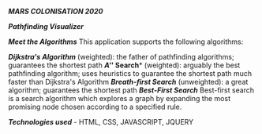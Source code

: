 ***MARS COLONISATION 2020***

***Pathfinding Visualizer***

***Meet the Algorithms***
This application supports the following algorithms:

***Dijkstra's Algorithm*** (weighted): the father of pathfinding algorithms; guarantees the shortest path
***A'*' Search*** (weighted): arguably the best pathfinding algorithm; uses heuristics to guarantee the shortest path much faster than Dijkstra's Algorithm
***Breath-first Search*** (unweighted): a great algorithm; guarantees the shortest path
***Best-First Search***  Best-first search is a search algorithm which explores a graph by 
expanding the most promising node chosen according to a specified rule.


***Technologies used*** - HTML, CSS, JAVASCRIPT, JQUERY




 
                  
                   
